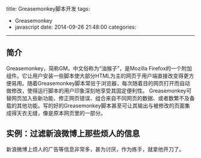 title: Greasemonkey脚本开发
tags:
  - Greasemonkey
  - javascript
date: 2014-09-26 21:48:00
categories:

---

## 简介

Greasemonkey，简称GM，中文俗称为“油猴子”，是Mozilla Firefox的一个附加组件。它让用户安装一些脚本使大部分HTML为主的网页于用户端直接改变得更方便易用。随着Greasemonkey脚本常驻于浏览器，每次随着目的网页打开而自动做修改，使得运行脚本的用户印象深刻地享受其固定便利性。
Greasemonkey可替网页加入些新功能、修正网页错误、组合来自不同网页的数据、或者数繁不及备载的其他功能。写的好的Greasemonkey脚本甚至可让其输出与被修改的页面集成得天衣无缝，像是原本网页里的一部分。

<!--more-->

## 实例：过滤新浪微博上那些烦人的信息

新浪微博上烦人的广告等信息非常多，甚为讨厌，作为练手，就拿他开刀了。

```javascript

```
